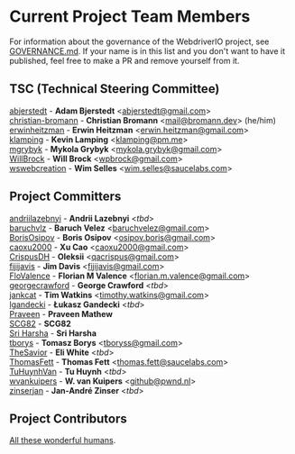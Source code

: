 # Current Project Team Members

For information about the governance of the WebdriverIO project, see [GOVERNANCE.md](/GOVERNANCE.md). If your name is in this list and you don't want to have it published, feel free to make a PR and remove yourself from it.

## TSC (Technical Steering Committee)

[abjerstedt](https://github.com/abjerstedt) - __Adam Bjerstedt__ <[abjerstedt@gmail.com](abjerstedt@gmail.com)><br />
[christian-bromann](https://github.com/christian-bromann) - __Christian Bromann__ <[mail@bromann.dev](mail@bromann.dev)> (he/him)<br />
[erwinheitzman](https://github.com/erwinheitzman) - __Erwin Heitzman__ <[erwin.heitzman@gmail.com](erwin.heitzman@gmail.com)><br />
[klamping](https://github.com/klamping) - __Kevin Lamping__ <[klamping@pm.me](klamping@pm.me)><br />
[mgrybyk](https://github.com/mgrybyk) - __Mykola Grybyk__ <[mykola.grybyk@gmail.com](mykola.grybyk@gmail.com)><br />
[WillBrock](https://github.com/WillBrock) - __Will Brock__ <[wpbrock@gmail.com](wpbrock@gmail.com)><br />
[wswebcreation](https://github.com/wswebcreation) - __Wim Selles__ <[wim.selles@saucelabs.com](wim.selles@saucelabs.com)>

## Project Committers

[andriilazebnyi](https://github.com/andriilazebnyi) - __Andrii Lazebnyi__ <_tbd_><br />
[baruchvlz](https://github.com/baruchvlz) - __Baruch Velez__ <[baruchvelez@gmail.com](baruchvelez@gmail.com)><br />
[BorisOsipov](https://github.com/BorisOsipov) - __Boris Osipov__ <[osipov.boris@gmail.com](osipov.boris@gmail.com)><br />
[caoxu2000](https://github.com/caoxu2000) - __Xu Cao__ <[caoxu2000@gmail.com](caoxu2000@gmail.com)><br />
[CrispusDH](https://github.com/CrispusDH) - __Oleksii__ <[qacrispus@gmail.com](qacrispus@gmail.com)><br />
[fijijavis](https://github.com/fijijavis) - __Jim Davis__ <[fijijavis@gmail.com](fijijavis@gmail.com)><br />
[FloValence](https://github.com/FloValence) - __Florian M Valence__ <[florian.m.valence@gmail.com](florian.m.valence@gmail.com)><br />
[georgecrawford](https://github.com/georgecrawford) - __George Crawford__ <_tbd_><br />
[jankcat](https://github.com/jankcat) - __Tim Watkins__ <[timothy.watkins@gmail.com](timothy.watkins@gmail.com)><br />
[lgandecki](https://github.com/lgandecki) - __Łukasz Gandecki__ <_tbd_><br />
[Praveen](https://github.com/praveendvd) - __Praveen Mathew__<br />
[SCG82](https://github.com/SCG82) - __SCG82__<br />
[Sri Harsha](https://github.com/harsha509) - __Sri Harsha__<br />
[tborys](https://github.com/tborys) - __Tomasz Borys__ <[tboryss@gmail.com](tboryss@gmail.com)><br />
[TheSavior](https://github.com/TheSavior) - __Eli White__ <_tbd_><br />
[ThomasFett](https://github.com/ThomasFett) - __Thomas Fett__ <[thomas.fett@saucelabs.com](thomas.fett@saucelabs.com)><br />
[TuHuynhVan](https://github.com/TuHuynhVan) - __Tu Huynh__ <_tbd_><br />
[wvankuipers](https://github.com/wvankuipers) - __W. van Kuipers__ <[github@pwnd.nl](github@pwnd.nl)><br />
[zinserjan](https://github.com/zinserjan) - __Jan-André Zinser__ <_tbd_><br />

## Project Contributors

[All these wonderful humans](https://github.com/webdriverio/webdriverio/graphs/contributors).

